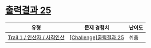 # [출력결과 25](https://www.codetree.ai/trails/complete/curated-cards/challenge-reading-k201626)

|유형|문제 경험치|난이도|
|---|---|---|
|[Trail 1 / 연산자 / 사칙연산](https://en.codetree.ai/trail-info/novice-low/)|[[Challenge]출력결과 25](https://en.codetree.ai/trails/complete/curated-cards/challenge-reading-k201626/)|쉬움|

